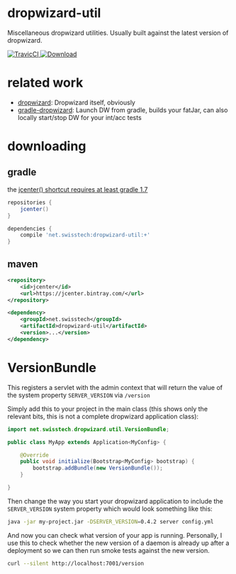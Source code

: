 dropwizard-util
===============

Miscellaneous dropwizard utilities. Usually built against the latest version of dropwizard.

[ ![TravicCI](https://travis-ci.org/stackmagic/dropwizard-util.svg?branch=master) ](https://travis-ci.org/stackmagic/dropwizard-util)
[ ![Download](https://api.bintray.com/packages/stackmagic/maven/dropwizard-util/images/download.svg) ](https://bintray.com/stackmagic/maven/dropwizard-util/_latestVersion)

related work
============

* [dropwizard](http://dropwizard.io): Dropwizard itself, obviously
* [gradle-dropwizard](https://github.com/stackmagic/gradle-dropwizard): Launch DW from gradle, builds your fatJar, can also locally start/stop DW for your int/acc tests

downloading
===========

gradle
------

the [jcenter() shortcut requires at least gradle 1.7](http://www.gradle.org/docs/1.7/release-notes#jcenter-repository-support)

```groovy
repositories {
    jcenter()
}

dependencies {
    compile 'net.swisstech:dropwizard-util:+'
}
```

maven
-----

```xml
<repository>
    <id>jcenter</id>
    <url>https://jcenter.bintray.com/</url>
</repository>
```

```xml
<dependency>
    <groupId>net.swisstech</groupId>
    <artifactId>dropwizard-util</artifactId>
    <version>...</version>
</dependency>
```

VersionBundle
=============

This registers a servlet with the admin context that will return the value of
the system property `SERVER_VERSION` via `/version`

Simply add this to your project in the main class (this shows only the relevant
bits, this is not a complete dropwizard application class):

```java
import net.swisstech.dropwizard.util.VersionBundle;

public class MyApp extends Application<MyConfig> {

    @Override
    public void initialize(Bootstrap<MyConfig> bootstrap) {
        bootstrap.addBundle(new VersionBundle());
    }

}
```

Then change the way you start your dropwizard application to include the
`SERVER_VERSION` system property which would look something like this:

```bash
java -jar my-project.jar -DSERVER_VERSION=0.4.2 server config.yml
```

And now you can check what version of your app is running. Personally, I use
this to check whether the new version of a daemon is already up after a
deployment so we can then run smoke tests against the new version.

```bash
curl --silent http://localhost:7001/version
```
